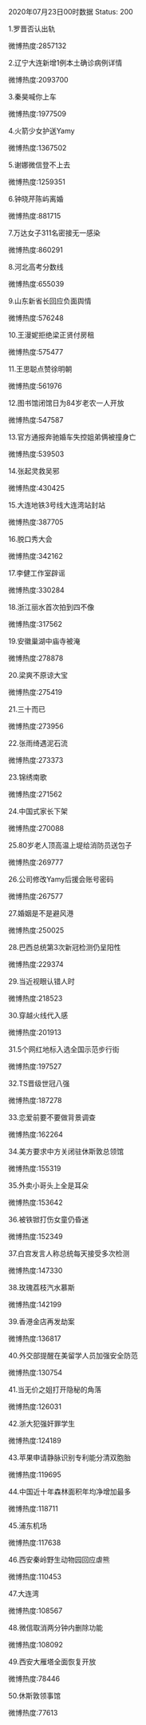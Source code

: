 2020年07月23日00时数据
Status: 200

1.罗晋否认出轨

微博热度:2857132

2.辽宁大连新增1例本土确诊病例详情

微博热度:2093700

3.秦昊喊你上车

微博热度:1977509

4.火箭少女护送Yamy

微博热度:1367502

5.谢娜微信登不上去

微博热度:1259351

6.钟晓芹陈屿离婚

微博热度:881715

7.万达女子311名密接无一感染

微博热度:860291

8.河北高考分数线

微博热度:655039

9.山东新省长回应负面舆情

微博热度:576248

10.王漫妮拒绝梁正贤付房租

微博热度:575477

11.王思聪点赞徐明朝

微博热度:561976

12.图书馆闭馆日为84岁老农一人开放

微博热度:547587

13.官方通报奔驰婚车失控姐弟俩被撞身亡

微博热度:539503

14.张起灵救吴邪

微博热度:430425

15.大连地铁3号线大连湾站封站

微博热度:387705

16.脱口秀大会

微博热度:342162

17.李健工作室辟谣

微博热度:330284

18.浙江丽水首次拍到四不像

微博热度:317562

19.安徽巢湖中庙寺被淹

微博热度:278878

20.梁爽不原谅大宝

微博热度:275419

21.三十而已

微博热度:273956

22.张雨绮遇泥石流

微博热度:273373

23.锦绣南歌

微博热度:271562

24.中国式家长下架

微博热度:270088

25.80岁老人顶高温上堤给消防员送包子

微博热度:269777

26.公司修改Yamy后援会账号密码

微博热度:267577

27.婚姻是不是避风港

微博热度:250025

28.巴西总统第3次新冠检测仍呈阳性

微博热度:229374

29.当近视眼认错人时

微博热度:218523

30.穿越火线代入感

微博热度:201913

31.5个网红地标入选全国示范步行街

微博热度:197527

32.TS晋级世冠八强

微博热度:187278

33.恋爱前要不要做背景调查

微博热度:162264

34.美方要求中方关闭驻休斯敦总领馆

微博热度:155319

35.外卖小哥头上全是耳朵

微博热度:153642

36.被铁锨打伤女童仍昏迷

微博热度:152349

37.白宫发言人称总统每天接受多次检测

微博热度:147330

38.玫瑰荔枝汽水慕斯

微博热度:142199

39.香港金店再发劫案

微博热度:136817

40.外交部提醒在美留学人员加强安全防范

微博热度:130754

41.当无价之姐打开隐秘的角落

微博热度:126031

42.浙大犯强奸罪学生

微博热度:124189

43.苹果申请静脉识别专利能分清双胞胎

微博热度:119695

44.中国近十年森林面积年均净增加最多

微博热度:118711

45.浦东机场

微博热度:117638

46.西安秦岭野生动物园回应虐熊

微博热度:110453

47.大连湾

微博热度:108567

48.微信取消两分钟内删除功能

微博热度:108092

49.西安大雁塔全面恢复开放

微博热度:78446

50.休斯敦领事馆

微博热度:77613

